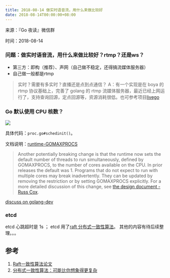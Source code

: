 ```yaml
---
title: 2018-08-14 做实时语音流，用什么来做比较好
date: 2018-08-14T00:00:00+08:00
---
```

来源：『Go 夜读』微信群

时间：2018-08-14

### 问题：做实时语音流，用什么来做比较好？rtmp？还是ws？

- 第三方：即构（推荐）、声网（自己做不稳定，还得搞流媒体服务器）
- 自己做一般都是rtmp

>实时？需要有多实时？直播还是点到点通信？
>A：有一个实现是在 boya 的 rtmp 协议基础上，完善了 golang 的 rtmp 流媒体服务器，最近已经上网运行了，支持查询回源，定点回源等，资源消耗很低。也可参考项目[livego](https://github.com/gwuhaolin/livego)

### Go 默认使用 CPU 核数？

![](/images/2018-08-14-discuss-01.png)

具体代码：`proc.go#schedinit()`。

文档说明：[runtime-GOMAXPROCS](https://golang.org/doc/go1.5#runtime)

>Another potentially breaking change is that the runtime now sets the default number of threads to run simultaneously, defined by GOMAXPROCS, to the number of cores available on the CPU. In prior releases the default was 1. Programs that do not expect to run with multiple cores may break inadvertently. They can be updated by removing the restriction or by setting GOMAXPROCS explicitly. For a more detailed discussion of this change, see [the design document - Russ Cox](https://docs.google.com/document/d/1At2Ls5_fhJQ59kDK2DFVhFu3g5mATSXqqV5QrxinasI/edit).

[discuss on golang-dev](https://groups.google.com/forum/#!msg/golang-dev/POSw7qrelso/dI3YPTeGbkMJ)

### etcd

etcd 心跳超时是 1s ；
etcd 用了[raft 分布式一致性算法](http://thesecretlivesofdata.com/raft)。
其他的内容有待后续整理。。。

## 参考

1. [Raft一致性算法论文](https://github.com/maemual/raft-zh_cn/blob/master/raft-zh_cn.md)
2. [分布式一致性算法：可能比你想象得更复杂](https://mp.weixin.qq.com/s/ohTXhFFywGHGDOkzO45aaQ)
